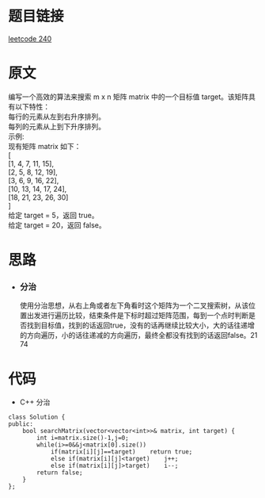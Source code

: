# 题目链接
[leetcode 240](https://leetcode-cn.com/problems/search-a-2d-matrix-ii/)

# 原文
编写一个高效的算法来搜索 m x n 矩阵 matrix 中的一个目标值 target。该矩阵具有以下特性：  
每行的元素从左到右升序排列。  
每列的元素从上到下升序排列。  
示例:  
现有矩阵 matrix 如下：  
[  
  [1,   4,  7, 11, 15],  
  [2,   5,  8, 12, 19],  
  [3,   6,  9, 16, 22],  
  [10, 13, 14, 17, 24],  
  [18, 21, 23, 26, 30]  
]  
给定 target = 5，返回 true。  
给定 target = 20，返回 false。 

# 思路
- ### **分治**
  使用分治思想，从右上角或者左下角看时这个矩阵为一个二叉搜索树，从该位置出发进行遍历比较，结束条件是下标时超过矩阵范围，每到一个点时判断是否找到目标值，找到的话返回true，没有的话再继续比较大小，大的话往递增的方向遍历，小的话往递减的方向遍历，最终全都没有找到的话返回false。21 74

# 代码
- C++ 分治
```
class Solution {
public:
    bool searchMatrix(vector<vector<int>>& matrix, int target) {
        int i=matrix.size()-1,j=0;
        while(i>=0&&j<matrix[0].size())
            if(matrix[i][j]==target)    return true;
            else if(matrix[i][j]<target)    j++;
            else if(matrix[i][j]>target)    i--;    
        return false;
    }
};
```
